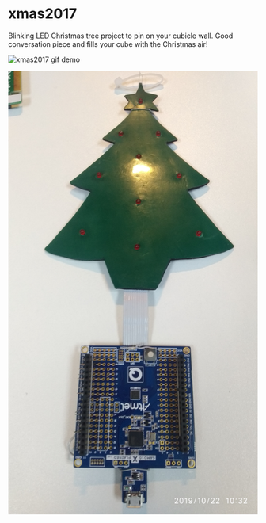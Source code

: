 # xmas2017

Blinking LED Christmas tree project to pin on your cubicle wall. Good conversation piece and fills your cube with the Christmas air!



![xmas2017 gif demo](demo/demo.gif) 

![xmas2017 gif demo](demo/pic1.jpg) 